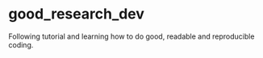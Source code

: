# good_research_dev
Following tutorial and learning how to do good, readable and reproducible coding.
